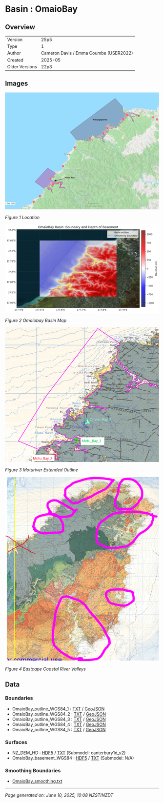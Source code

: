 # Basin : OmaioBay

## Overview
|         |                     |
|---------|---------------------|
| Version | 25p5           |
| Type    | 1        |
| Author  | Cameron Davis / Emma Coumbe (USER2022)            |
| Created | 2025-05           |
| Older Versions | 22p3 |


## Images
![](../images/maps/motubay_whangaparoa.png)

*Figure 1 Location*

![](../images/regional/OmaioBay_basin_map.png)

*Figure 2 Omaiobay Basin Map*

![](../images/basins/moturiver_extended_outline.png)

*Figure 3 Moturiver Extended Outline*

![](../images/basins/eastcape_coastal_river_valleys.png)

*Figure 4 Eastcape Coastal River Valleys*


## Data
### Boundaries
- OmaioBay_outline_WGS84_1 : [TXT](../../velocity_modelling/data/regional/OmaioBay/OmaioBay_outline_WGS84_1.txt) / [GeoJSON](../../velocity_modelling/data/regional/OmaioBay/OmaioBay_outline_WGS84_1.geojson)
- OmaioBay_outline_WGS84_2 : [TXT](../../velocity_modelling/data/regional/OmaioBay/OmaioBay_outline_WGS84_2.txt) / [GeoJSON](../../velocity_modelling/data/regional/OmaioBay/OmaioBay_outline_WGS84_2.geojson)
- OmaioBay_outline_WGS84_3 : [TXT](../../velocity_modelling/data/regional/OmaioBay/OmaioBay_outline_WGS84_3.txt) / [GeoJSON](../../velocity_modelling/data/regional/OmaioBay/OmaioBay_outline_WGS84_3.geojson)
- OmaioBay_outline_WGS84_4 : [TXT](../../velocity_modelling/data/regional/OmaioBay/OmaioBay_outline_WGS84_4.txt) / [GeoJSON](../../velocity_modelling/data/regional/OmaioBay/OmaioBay_outline_WGS84_4.geojson)
- OmaioBay_outline_WGS84_5 : [TXT](../../velocity_modelling/data/regional/OmaioBay/OmaioBay_outline_WGS84_5.txt) / [GeoJSON](../../velocity_modelling/data/regional/OmaioBay/OmaioBay_outline_WGS84_5.geojson)

### Surfaces
- NZ_DEM_HD : [HDF5](../../velocity_modelling/data/global/surface/NZ_DEM_HD.h5) / [TXT](../../velocity_modelling/data/global/surface/NZ_DEM_HD.in) (Submodel: canterbury1d_v2)
- OmaioBay_basement_WGS84 : [HDF5](../../velocity_modelling/data/regional/OmaioBay/OmaioBay_basement_WGS84.h5) / [TXT](../../velocity_modelling/data/regional/OmaioBay/OmaioBay_basement_WGS84.in) (Submodel: N/A)

### Smoothing Boundaries
- [OmaioBay_smoothing.txt](../../velocity_modelling/data/regional/OmaioBay/OmaioBay_smoothing.txt)

---
*Page generated on: June 10, 2025, 10:08 NZST/NZDT*
